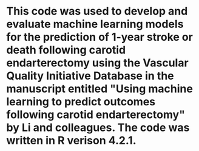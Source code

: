 # This code was used to develop and evaluate machine learning models for the prediction of 1-year stroke or death following carotid endarterectomy using the Vascular Quality Initiative Database in the manuscript entitled "Using machine learning to predict outcomes following carotid endarterectomy" by Li and colleagues. The code was written in R verison 4.2.1.
